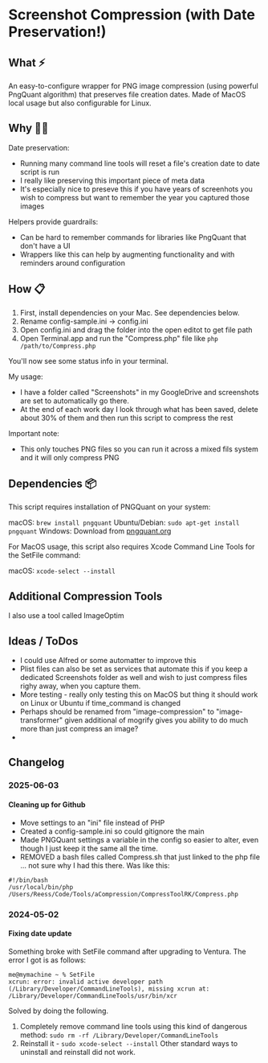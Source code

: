 # Screenshot Compression (with Date Preservation!)

## What ⚡
An easy-to-configure wrapper for PNG image compression (using powerful PngQuant algorithm) that preserves file creation dates. Made of MacOS local usage but also configurable for Linux. 

## Why 🤷‍♂️
Date preservation:
- Running many command line tools will reset a file's creation date to date script is run
- I really like preserving this important piece of meta data
- It's especially nice to preseve this if you have years of screenhots you wish to compress but want to remember the year you captured those images

Helpers provide guardrails:
  - Can be hard to remember commands for libraries like PngQuant that don't have a UI
  - Wrappers like this can help by augmenting functionality and with reminders around configuration 

## How 📋

1. First, install dependencies on your Mac. See dependencies below. 
2. Rename config-sample.ini -> config.ini
3. Open config.ini and drag the folder into the open editot to get file path
4. Open Terminal.app and run the "Compress.php" file like  `php /path/to/Compress.php`

You'll now see some status info in your terminal. 

My usage: 
- I have a folder called "Screenshots" in my GoogleDrive and screenshots are set to automatically go there. 
- At the end of each work day I look through what has been saved, delete about 30% of them and then run this script to compress the rest

Important note: 
- This only touches PNG files so you can run it across a mixed fils system and it will only compress PNG

## Dependencies 📦
This script requires installation of PNGQuant on your system:

macOS: `brew install pngquant`
Ubuntu/Debian: `sudo apt-get install pngquant`
Windows: Download from [pngquant.org](https://pngquant.org/)

For MacOS usage, this script also requires Xcode Command Line Tools for the SetFile command:

macOS: `xcode-select --install`

## Additional Compression Tools
I also use a tool called ImageOptim


## Ideas / ToDos
- I could use Alfred or some automatter to improve this
- Plist files can also be set as services that automate this if you keep a dedicated Screenshots folder as well and wish to just compress files righy away, when you capture them. 
- More testing - really only testing this on MacOS but thing it should work on Linux or Ubuntu if time_command is changed
- Perhaps should be renamed from "image-compression" to "image-transformer" given additional of mogrify gives you ability to do much more than just compress an image? 
- 
## Changelog

### 2025-06-03
#### Cleaning up for Github
- Move settings to an "ini" file instead of PHP
- Created a config-sample.ini so could gitignore the main
- Made PNGQuant settings a variable in the config so easier to alter, even though I just keep it the same all the time. 
- REMOVED a bash files called Compress.sh that just linked to the php file ... not sure why I had this there. Was like this: 

```
#!/bin/bash
/usr/local/bin/php /Users/Reess/Code/Tools/aCompression/CompressToolRK/Compress.php
```

### 2024-05-02 
#### Fixing date update
Something broke with SetFile command after upgrading to Ventura. The error I got is as follows: 

```
me@mymachine ~ % SetFile 
xcrun: error: invalid active developer path (/Library/Developer/CommandLineTools), missing xcrun at: /Library/Developer/CommandLineTools/usr/bin/xcr
```

Solved by doing the following.
1. Completely remove command line tools using this kind of dangerous method: `sudo rm -rf /Library/Developer/CommandLineTools`
2. Reinstall it - `sudo xcode-select --install`
Other standard ways to uninstall and reinstall did not work. 



